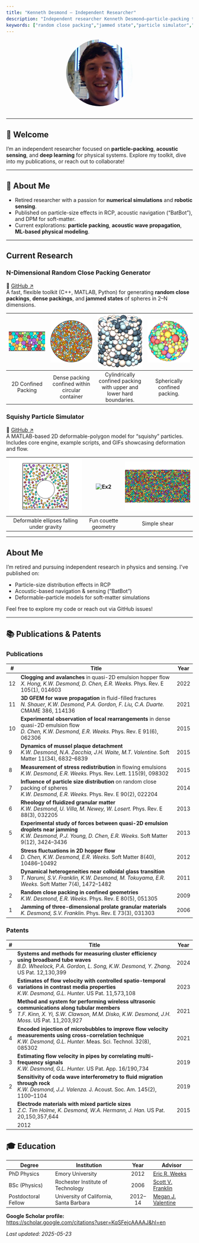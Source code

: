 ```yaml
---
title: "Kenneth Desmond — Independent Researcher"
description: "Independent researcher Kenneth Desmond—particle‐packing toolkits, acoustic sensing, soft‐matter simulators, and wave‐propagation libraries."
keywords: ["random close packing","jammed state","particle simulator","acoustic sensing","wave propagation","soft matter","deep learning"]
---
```


<div align="center">
  <img 
    src="images/me.png" 
    alt="Kenneth Desmond" 
    style="width:180px; height:180px; object-fit:cover; border-radius:50%; margin-bottom:1rem;"
  />
</div>

---

## 👋 Welcome

I’m an independent researcher focused on **particle-packing**, **acoustic sensing**, and **deep learning** for physical systems. Explore my toolkit, dive into my publications, or reach out to collaborate!

---

## 📝 About Me

* Retired researcher with a passion for **numerical simulations** and **robotic sensing**.
* Published on particle-size effects in RCP, acoustic navigation (“BatBot”), and DPM for soft-matter.
* Current explorations: **particle packing**, **acoustic wave propagation**, **ML-based physical modeling**.

---

## Current Research

### N-Dimensional Random Close Packing Generator  
🔗 [GitHub ↗](https://github.com/KD-physics/RCPGenerator)  
A fast, flexible toolkit (C++, MATLAB, Python) for generating **random close packings**, **dense packings**, and **jammed states** of spheres in 2–N dimensions.  

| ![Ex1](images/example1.png) | ![Ex2](images/example2.png) | ![Ex3](images/example3.png) | ![Ex4](images/example4.png) |
|:---------------------------:|:---------------------------:|:---------------------------:|:---------------------------:|
| 2D Confined Packing | Dense packing confined within circular container                  | Cylindrically confined packing with upper and lower hard boundaries.                   | Spherically confined packing.                  |


### Squishy Particle Simulator  
🔗 [GitHub ↗](https://github.com/KD-physics/Squishy-Particle-Simulator)  
A MATLAB-based 2D deformable-polygon model for “squishy” particles. Includes core engine, example scripts, and GIFs showcasing deformation and flow.  

| ![Ex1](images/Gravity.gif) | ![Ex2](images/HexCouette_Soft.gif) | ![Ex3](images/SimpleShearMedium.gif) |
|:---------------------------:|:---------------------------:|:---------------------------:|
| Deformable ellipses falling under gravity | Fun couette geometry  | Simple shear                  | 


---

## About Me

I’m retired and pursuing independent research in physics and sensing. I’ve published on:

- Particle-size distribution effects in RCP  
- Acoustic-based navigation & sensing (“BatBot”)  
- Deformable-particle models for soft-matter simulations  

Feel free to explore my code or reach out via GitHub issues!

---

## 📚 Publications & Patents

### Publications

| #  | Title                                                                                                                                                             | Year |
| -- | ----------------------------------------------------------------------------------------------------------------------------------------------------------------- | :--: |
| 12  | **Clogging and avalanches** in quasi-2D emulsion hopper flow<br>*X. Hong, K.W. Desmond, D. Chen, E.R. Weeks.* Phys. Rev. E 105(1), 014603                         | 2022 |
| 11  | **3D GFEM for wave propagation** in fluid-filled fractures<br>*N. Shauer, K.W. Desmond, P.A. Gordon, F. Liu, C.A. Duarte.* CMAME 386, 114136                      | 2021 |
| 10  | **Experimental observation of local rearrangements** in dense quasi-2D emulsion flow<br>*D. Chen, K.W. Desmond, E.R. Weeks.* Phys. Rev. E 91(6), 062306           | 2015 |
| 9  | **Dynamics of mussel plaque detachment**<br>*K.W. Desmond, N.A. Zacchia, J.H. Waite, M.T. Valentine.* Soft Matter 11(34), 6832–6839                               | 2015 |
| 8  | **Measurement of stress redistribution** in flowing emulsions<br>*K.W. Desmond, E.R. Weeks.* Phys. Rev. Lett. 115(9), 098302                                      | 2015 |
| 7  | **Influence of particle size distribution** on random close packing of spheres<br>*K.W. Desmond, E.R. Weeks.* Phys. Rev. E 90(2), 022204                          | 2014 |
| 6  | **Rheology of fluidized granular matter**<br>*K.W. Desmond, U. Villa, M. Newey, W. Losert.* Phys. Rev. E 88(3), 032205                                            | 2013 |
| 5  | **Experimental study of forces between quasi-2D emulsion droplets near jamming**<br>*K.W. Desmond, P.J. Young, D. Chen, E.R. Weeks.* Soft Matter 9(12), 3424–3436 | 2013 |
| 4  | **Stress fluctuations in 2D hopper flow**<br>*D. Chen, K.W. Desmond, E.R. Weeks.* Soft Matter 8(40), 10486–10492                                                  | 2012 |
| 3 | **Dynamical heterogeneities near colloidal glass transition**<br>*T. Narumi, S.V. Franklin, K.W. Desmond, M. Tokuyama, E.R. Weeks.* Soft Matter 7(4), 1472–1482   | 2011 |
| 2 | **Random close packing in confined geometries**<br>*K.W. Desmond, E.R. Weeks.* Phys. Rev. E 80(5), 051305                                                         | 2009 |
| 1 | **Jamming of three-dimensional prolate granular materials**<br>*K. Desmond, S.V. Franklin.* Phys. Rev. E 73(3), 031303                                            | 2006 |

### Patents

| # | Title                                                                                                                                                                                      | Year |
| - | ------------------------------------------------------------------------------------------------------------------------------------------------------------------------------------------ | :--: |
| 7 | **Systems and methods for measuring cluster efficiency using broadband tube waves**<br>*B.D. Wheelock, P.A. Gordon, L. Song, K.W. Desmond, Y. Zhang.* US Pat. 12,130,399                   | 2024 |
| 6 | **Estimates of flow velocity with controlled spatio-temporal variations in contrast media properties**<br>*K.W. Desmond, G.L. Hunter.* US Pat. 11,573,108                                  | 2023 |
| 5 | **Method and system for performing wireless ultrasonic communications along tubular members**<br>*T.F. Kinn, X. Yi, S.W. Clawson, M.M. Disko, K.W. Desmond, J.H. Moss.* US Pat. 11,203,927 | 2021 |
| 4 | **Encoded injection of microbubbles to improve flow velocity measurements using cross-correlation technique**<br>*K.W. Desmond, G.L. Hunter.* Meas. Sci. Technol. 32(8), 085302            | 2021 |
| 3 | **Estimating flow velocity in pipes by correlating multi-frequency signals**<br>*K.W. Desmond, G.L. Hunter.* US Pat. App. 16/190,734                                                       | 2019 |
| 2 | **Sensitivity of coda wave interferometry to fluid migration through rock**<br>*K.W. Desmond, J.J. Valenza.* J. Acoust. Soc. Am. 145(2), 1100–1104                                         | 2019 |
| 1 | **Electrode materials with mixed particle sizes**<br>*Z.C. Tim Holme, K. Desmond, W\.A. Hermann, J. Han.* US Pat. 20,150,357,644                                                           | 2015 |
                                                                          | 2012 |

## 🎓 Education

| Degree              | Institution                             |   Year  | Advisor                                                                  |
| ------------------- | --------------------------------------- | :-----: | ------------------------------------------------------------------------ |
| PhD Physics         | Emory University                        |   2012  | [Eric R. Weeks](https://faculty.college.emory.edu/sites/weeks/)          |
| BSc (Physics)       | Rochester Institute of Technology       |   2006  | [Scott V. Franklin](https://www.rit.edu/directory/svfsps-scott-franklin) |
| Postdoctoral Fellow | University of California, Santa Barbara | 2012–14 | [Megan J. Valentine](https://valentine.me.ucsb.edu/)                     |

**Google Scholar profile:**  
https://scholar.google.com/citations?user=KqSFejcAAAAJ&hl=en

*Last updated: 2025-05-23*  




